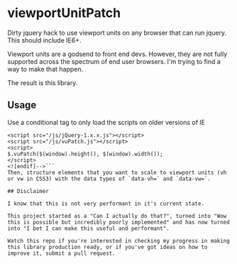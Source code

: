 # viewportUnitPatch
Dirty jquery hack to use viewport units on any browser that can run jquery. This should include IE6+.

Viewport units are a godsend to front end devs. However, they are not fully supported across the spectrum of end user browsers. I'm trying to find a way to make that happen. 

The result is this library.

## Usage
Use a conditional tag to only load the scripts on older versions of IE
```<!--[if lte IE 8]>
<script src="/js/jQuery-1.x.x.js"></script>
<script src="/js/vuPatch.js"></script>
<script>
$.vuPatch($(window).height(), $(window).width());
</script>
<![endif]-->```
Then, structure elements that you want to scale to viewport units (vh or vw in CSS3) with the data types of `data-vh=` and `data-vw=`.

## Disclaimer

I know that this is not very performant in it's current state. 

This project started as a "Can I actually do that?", turned into "Wow this is possible but incredibly poorly implemented" and has now turned into "I bet I can make this useful and performant".

Watch this repo if you're interested in checking my progress in making this library production ready, or if you've got ideas on how to improve it, submit a pull request.